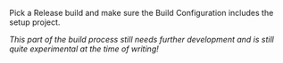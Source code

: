 
Pick a Release build and make sure the Build Configuration includes the setup project.

*This part of the build process still needs further development and is still quite experimental at the time of writing!*